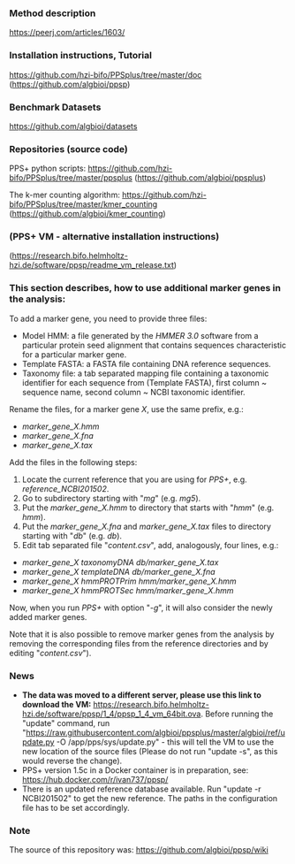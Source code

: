 ### Method description

https://peerj.com/articles/1603/

### Installation instructions, Tutorial

https://github.com/hzi-bifo/PPSplus/tree/master/doc 
(https://github.com/algbioi/ppsp)

### Benchmark Datasets

https://github.com/algbioi/datasets

### Repositories (source code)

PPS+ python scripts:
https://github.com/hzi-bifo/PPSplus/tree/master/ppsplus
(https://github.com/algbioi/ppsplus)

The k-mer counting algorithm:
https://github.com/hzi-bifo/PPSplus/tree/master/kmer_counting
(https://github.com/algbioi/kmer_counting)

### (PPS+ VM - alternative installation instructions)

(https://research.bifo.helmholtz-hzi.de/software/ppsp/readme_vm_release.txt)

### This section describes, how to use additional marker genes in the analysis:

To add a marker gene, you need to provide three files:
* Model HMM: a file generated by the _HMMER 3.0_ software from a particular protein seed alignment that contains sequences characteristic for a particular marker gene.
* Template FASTA: a FASTA file containing DNA reference sequences.
* Taxonomy file: a tab separated mapping file containing a taxonomic identifier for each sequence from (Template FASTA), first column ~ sequence name, second column ~ NCBI taxonomic identifier.

Rename the files, for a marker gene _X_, use the same prefix, e.g.:
* _marker_gene_X.hmm_
* _marker_gene_X.fna_
* _marker_gene_X.tax_

Add the files in the following steps:

1. Locate the current reference that you are using for _PPS+_, e.g. _reference_NCBI201502_. 
2. Go to subdirectory starting with "_mg_" (e.g. _mg5_). 
3. Put the _marker_gene_X.hmm_ to directory that starts with "_hmm_" (e.g. _hmm_). 
4. Put the _marker_gene_X.fna_ and _marker_gene_X.tax_ files to directory starting with "_db_" (e.g. _db_). 
5. Edit tab separated file "_content.csv_", add, analogously, four lines, e.g.:

* _marker_gene_X     taxonomyDNA     db/marker_gene_X.tax_
* _marker_gene_X     templateDNA     db/marker_gene_X.fna_
* _marker_gene_X     hmmPROTPrim     hmm/marker_gene_X.hmm_
* _marker_gene_X     hmmPROTSec      hmm/marker_gene_X.hmm_

Now, when you run _PPS+_ with option "_-g_", it will also consider the newly added marker genes.

Note that it is also possible to remove marker genes from the analysis by removing the corresponding files from the reference directories and by editing "_content.csv_").

### News
* **The data was moved to a different server, please use this link to download the VM:** https://research.bifo.helmholtz-hzi.de/software/ppsp/1_4/ppsp_1_4_vm_64bit.ova. Before running the "update" command, run "https://raw.githubusercontent.com/algbioi/ppsplus/master/algbioi/ref/update.py -O /app/pps/sys/update.py" - this will tell the VM to use the new location of the source files (Please do not run "update -s", as this would reverse the change).
* PPS+ version 1.5c in a Docker container is in preparation, see: https://hub.docker.com/r/ivan737/ppsp/
* There is an updated reference database available. Run "update -r NCBI201502" to get the new reference. The paths in the configuration file has to be set accordingly.

### Note
The source of this repository was:
https://github.com/algbioi/ppsp/wiki
